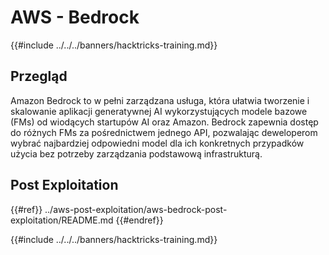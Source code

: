 # AWS - Bedrock

{{#include ../../../banners/hacktricks-training.md}}

## Przegląd

Amazon Bedrock to w pełni zarządzana usługa, która ułatwia tworzenie i skalowanie aplikacji generatywnej AI wykorzystujących modele bazowe (FMs) od wiodących startupów AI oraz Amazon. Bedrock zapewnia dostęp do różnych FMs za pośrednictwem jednego API, pozwalając deweloperom wybrać najbardziej odpowiedni model dla ich konkretnych przypadków użycia bez potrzeby zarządzania podstawową infrastrukturą.

## Post Exploitation

{{#ref}}
../aws-post-exploitation/aws-bedrock-post-exploitation/README.md
{{#endref}}

{{#include ../../../banners/hacktricks-training.md}}
